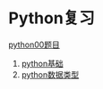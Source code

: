 # Python复习

[python00题目](笔记/2021Python语言程序期末试卷.md)
1. [python基础](笔记/python01基础.md)
2. [python数据类型](笔记/python02数据类型.md)